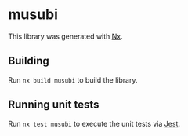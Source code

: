 # musubi

This library was generated with [Nx](https://nx.dev).

## Building

Run `nx build musubi` to build the library.

## Running unit tests

Run `nx test musubi` to execute the unit tests via [Jest](https://jestjs.io).
